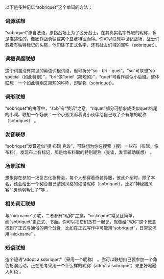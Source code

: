 以下是多种记忆“sobriquet”这个单词的方法：
### 词源联想
“sobriquet”源自法语，原指战场上为了区分战士，在其真实名字外取的昵称，多是描述性的，像因作战勇猛或某个显著特征而得。你可以联想中世纪战场，战士们戴着有独特标记的头盔，他们除了正式名字，还有战友们喊的昵称（sobriquet）。 
### 词根词缀联想
这个词虽没有常见的英语词根词缀，但可拆分“so - bri - quet”。“so”可联想“so special（如此特别）”，“bri”像“brief（简短的）”，“quet”可看作类似小后缀。整体联想：一个如此特别又简短的称呼，即昵称（sobriquet）。 
### 词形联想
“sobriquet”的拼写中，“sob”有“哭诉”之意，“riquet”部分可想象成类似quet结尾的小词。联想一个场景：一个小孩哭诉着说小伙伴给自己取了个有趣的昵称（sobriquet） 。
### 发音联想
“sobriquet”发音近似“搜 布瑞 克诶”，可联想为你在搜索（搜）一些布（布瑞，像布料），发现布上有标记，那是给布料取的特别昵称（克诶，发音辅助联想） 。
### 场景联想
想象你在参加一场复古化妆舞会，每个人都穿着奇装异服，彼此介绍时，除了本名，还会给出一个契合自己装扮风格的诙谐昵称（sobriquet），比如“神秘披风客”“灵动羽毛仙子”等 。
### 相关词汇联想
与“nickname”关联，二者都有“昵称”之意。“nickname”常见且简单，而“sobriquet”更正式、书面。你可以把它们放在一起记，就像给“昵称”这个概念找到了正式与通俗的两个分身，比如在正式写作中可能用“sobriquet”，日常交流用“nickname” 。 
### 短语联想
造个短语“adopt a sobriquet”（采用一个昵称） 。你可以联想自己要参加一个角色扮演活动，正在思考采用一个什么样的昵称（adopt a sobriquet）来更好地融入角色 。 